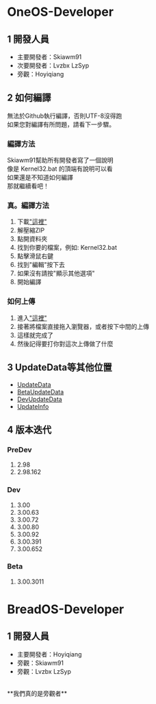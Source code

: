 # OneOS-Developer
## 1 開發人員
* 主要開發者：Skiawm91
* 次要開發者：Lvzbx LzSyp
* 旁觀：Hoyiqiang
## 2 如何編譯
無法於Github執行編譯，否則UTF-8沒得跑
<br/>
如果您對編譯有所問題，請看下一步驟。
### 編譯方法
Skiawm91幫助所有開發者寫了一個說明
<br/>
像是 Kernel32.bat 的頂端有說明可以看
<br/>
如果還是不知道如何編譯
<br/>
那就繼續看吧！
### 真。編譯方法
1. 下載["這裡"](https://github.com/Skiawm91/OneOS-Developer/archive/refs/heads/main.zip)
2. 解壓縮ZIP
3. 點開資料夾
4. 找到你要的檔案，例如: Kernel32.bat
5. 點擊滑鼠右鍵
6. 找到"編輯"按下去
7. 如果沒有請按"顯示其他選項"
8. 開始編譯
### 如何上傳
1. 進入["這裡"](https://github.com/Skiawm91/OneOS-Developer/upload/main)
2. 接著將檔案直接拖入瀏覽器，或者按下中間的上傳
3. 這樣就完成了
4. 然後記得要打你對這次上傳做了什麼
## 3 UpdateData等其他位置
* [UpdateData](https://github.com/Skiawm91/OSUpdateData)
* [BetaUpdateData](https://github.com/Skiawm91/OSBetaUpdateData)
* [DevUpdateData](https://github.com/Skiawm91/OSDevUpdateData)
* [UpdateInfo](https://github.com/Skiawm91/OSUpdateInfo)
## 4 版本迭代
### PreDev
1. 2.98
2. 2.98.162
### Dev
1. 3.00
2. 3.00.63
3. 3.00.72
4. 3.00.80
5. 3.00.92
6. 3.00.391
7. 3.00.652
### Beta
1. 3.00.3011
# BreadOS-Developer
## 1 開發人員
* 主要開發者：Hoyiqiang
* 旁觀：Skiawm91
* 旁觀：Lvzbx LzSyp
<br/>
**我們真的是旁觀者**
